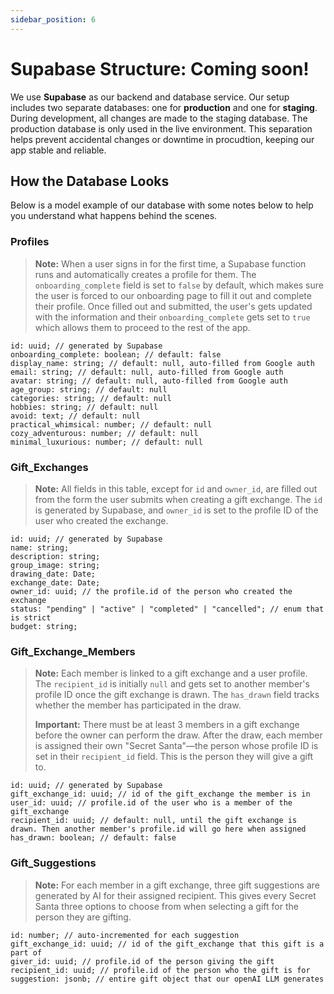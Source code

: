 ```yaml
---
sidebar_position: 6
---
```


# Supabase Structure: Coming soon!

We use **Supabase** as our backend and database service. Our setup includes two separate databases: one for **production** and one for **staging**. During development, all changes are made to the staging database. The production database is only used in the live environment. This separation helps prevent accidental changes or downtime in procudtion, keeping our app stable and reliable.

## How the Database Looks

Below is a model example of our database with some notes below to help you understand what happens behind the scenes.

### Profiles

> **Note:** When a user signs in for the first time, a Supabase function runs and automatically creates a profile for them. The `onboarding_complete` field is set to `false` by default, which makes sure the user is forced to our onboarding page to fill it out and complete their profile. Once filled out and submitted, the user's gets updated with the information and their `onboarding_complete` gets set to `true` which allows them to proceed to the rest of the app.

```tsx
id: uuid; // generated by Supabase
onboarding_complete: boolean; // default: false
display_name: string; // default: null, auto-filled from Google auth
email: string; // default: null, auto-filled from Google auth
avatar: string; // default: null, auto-filled from Google auth
age_group: string; // default: null
categories: string; // default: null
hobbies: string; // default: null
avoid: text; // default: null
practical_whimsical: number; // default: null
cozy_adventurous: number; // default: null
minimal_luxurious: number; // default: null
```

### Gift_Exchanges

> **Note:** All fields in this table, except for `id` and `owner_id`, are filled out from the form the user submits when creating a gift exchange. The `id` is generated by Supabase, and `owner_id` is set to the profile ID of the user who created the exchange.

```tsx
id: uuid; // generated by Supabase
name: string;
description: string;
group_image: string;
drawing_date: Date;
exchange_date: Date;
owner_id: uuid; // the profile.id of the person who created the exchange
status: "pending" | "active" | "completed" | "cancelled"; // enum that is strict
budget: string;
```

### Gift_Exchange_Members

> **Note:** Each member is linked to a gift exchange and a user profile. The `recipient_id` is initially `null` and gets set to another member's profile ID once the gift exchange is drawn. The `has_drawn` field tracks whether the member has participated in the draw.
>
> **Important:** There must be at least 3 members in a gift exchange before the owner can perform the draw. After the draw, each member is assigned their own "Secret Santa"—the person whose profile ID is set in their `recipient_id` field. This is the person they will give a gift to.

```tsx
id: uuid; // generated by Supabase
gift_exchange_id: uuid; // id of the gift_exchange the member is in
user_id: uuid; // profile.id of the user who is a member of the gift_exchange
recipient_id: uuid; // default: null, until the gift exchange is drawn. Then another member's profile.id will go here when assigned
has_drawn: boolean; // default: false
```

### Gift_Suggestions

> **Note:** For each member in a gift exchange, three gift suggestions are generated by AI for their assigned recipient. This gives every Secret Santa three options to choose from when selecting a gift for the person they are gifting.

```tsx
id: number; // auto-incremented for each suggestion
gift_exchange_id: uuid; // id of the gift_exchange that this gift is a part of
giver_id: uuid; // profile.id of the person giving the gift
recipient_id: uuid; // profile.id of the person who the gift is for
suggestion: jsonb; // entire gift object that our openAI LLM generates
```
